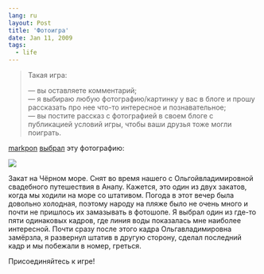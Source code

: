 ```yaml
---
lang: ru
layout: Post
title: 'Фотоигра'
date: Jan 11, 2009
tags:
  - life
---
```


> Такая игра:
>
> — вы оставляете комментарий;<br>— я выбираю любую фотографию/картинку у вас в блоге и прошу рассказать про нее что-то интересное и познавательное;<br>— вы постите рассказ с фотографией в своем блоге с публикацией условий игры, чтобы ваши друзья тоже могли поиграть.

<!--more-->

[markpon](http://markpon.livejournal.com/) [выбрал](http://markpon.livejournal.com/299298.html "Фотоигра у Марка в блоге") эту фотографию:

![](photo://2008-09-10_5D_7830_Artem_Sapegin)

Закат на Чёрном море. Снят во время нашего с Ольгойвладимировной свадебного путешествия в Анапу. Кажется, это один из двух закатов, когда мы ходили на море со штативом. Погода в этот вечер была довольно холодная, поэтому народу на пляже было не очень много и почти не пришлось их замазывать в фотошопе. Я выбрал один из где-то пяти одинаковых кадров, где линия воды показалась мне наиболее интересной. Почти сразу после этого кадра Ольгавладимировна замёрзла, я развернул штатив в другую сторону, сделал последний кадр и мы побежали в номер, греться.

Присоединяйтесь к игре!
